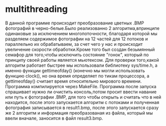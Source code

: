 # multithreading
  В данной программе происходит преобразование цветных .BMP фотографий в черно-белые.Было реализованно 2 алгоритма,впринципе одинаковые за исключением многопоточности, благодаря которой мы разделяем содержимое фотографии на 12 частей для 12 потоков и параллельно их обрабатываем, за счет чего у нас и происходит увеличение скорости обработки.Кроме того был создан безымянный семафор для того,чтобы исключить состояние "гонок", который по принципу своей работы является мьютексом. Для проверки того,какой алгоритм работает быстрее мы использовали библиотеку sys/time.h, а именно функции gettimeofday() (конечно мы могли использовать функцию clock(), но она время определяет по тикам процессора, а gettimeofday() считает время относительно мирового времени.
  Программа компилируется через MakeFile. Программа после запуска спрашивает нужно ли очистить консоль,потом просит ввести навание или путь к фотографии .BMP, для того чтобы открыть и считать что в ней находится, после этого запускается алгоритм с потоками и полученная фотография записывается в result1.bmp, после этого запускается сразу же 2 алгоритм и информация преобразованая из файла, который мы ввели вначале, заносится в файл result3.bmp.
